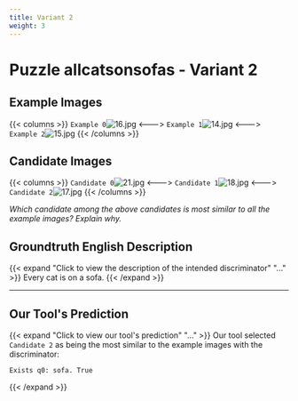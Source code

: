 ```yaml
---
title: Variant 2
weight: 3
---
```


# Puzzle allcatsonsofas - Variant 2

## Example Images
{{< columns >}}
`Example 0`![16.jpg](/natscene_data/images/16.jpg)
<--->
`Example 1`![14.jpg](/natscene_data/images/14.jpg)
<--->
`Example 2`![15.jpg](/natscene_data/images/15.jpg)
{{< /columns >}}

## Candidate Images
{{< columns >}}
`Candidate 0`![21.jpg](/natscene_data/images/21.jpg)
<--->
`Candidate 1`![18.jpg](/natscene_data/images/18.jpg)
<--->
`Candidate 2`![17.jpg](/natscene_data/images/17.jpg)
{{< /columns >}}

*Which candidate among the above candidates is most similar to all the example images? Explain why.*

## Groundtruth English Description

{{< expand "Click to view the description of the intended discriminator" "..." >}}
Every cat is on a sofa.
{{< /expand >}}

---



## Our Tool's Prediction

{{< expand "Click to view our tool's prediction" "..." >}}
Our tool selected `Candidate 2` as being the most similar to the example images with the discriminator:
```plaintext
Exists q0: sofa. True
```
{{< /expand >}}
